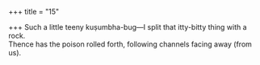 +++
title = "15"

+++
Such a little teeny kuṣumbha-bug—I split that itty-bitty thing with a  rock.  
Thence has the poison rolled forth, following channels facing away  (from us).  